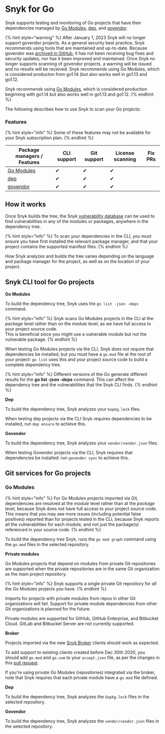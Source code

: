 # Snyk for Go

Snyk supports testing and monitoring of Go projects that have their dependencies managed by [Go Modules](https://golang.org/ref/mod), [dep,](https://github.com/golang/dep) and [govendor](https://github.com/kardianos/govendor).

{% hint style="warning" %}
After January 1, 2023 Snyk will no longer support govendor projects. As a general security best practice, Snyk recommends using tools that are maintained and up-to-date. Because govendor was [archived in GitHub](https://github.com/kardianos/govendor), it has not been receiving bug fixes and security updates, nor has it been improved and maintained. Once Snyk no longer supports scanning of govendor projects, a warning will be issued and no results will be received. Snyk recommends using Go Modules, which is considered producton from go1.14 (but also works well in go1.13 and go1.12.

Snyk recommends using [Go Modules](https://go.dev/ref/mod), which is considered production beginning with  go1.14 but also works well in go1.13 and go1.12.&#x20;
{% endhint %}

The following describes how to use Snyk to scan your Go projects:

### Features <a href="#h_01esm3gfnmn0f7art59aek97tm" id="h_01esm3gfnmn0f7art59aek97tm"></a>

{% hint style="info" %}
Some of these features may not be available for your Snyk subscription plan.
{% endhint %}

| Package managers / Features                       | CLI support | Git support | License scanning | Fix PRs |
| ------------------------------------------------- | ----------- | ----------- | ---------------- | ------- |
| [Go Modules](https://golang.org/ref/mod)          | ✔︎          | ✔︎          | ✔︎               |         |
| [dep](https://github.com/golang/dep)              | ✔︎          | ✔︎          | ✔︎               |         |
| [govendor](https://github.com/kardianos/govendor) | ✔︎          | ✔︎          | ✔︎               |         |

## **How it works**

Once Snyk builds the tree, the Snyk [vulnerability database](https://snyk.io/vuln) can be used to find vulnerabilities in any of the modules or packages, anywhere in the dependency tree.

{% hint style="info" %}
To scan your dependencies in the CLI, you must ensure you have first installed the relevant package manager, and that your project contains the supported manifest files.
{% endhint %}

How Snyk analyzes and builds the tree varies depending on the language and package manager for the project, as well as on the location of your project.

## Snyk CLI tool for Go projects

**Go Modules**

To build the dependency tree, Snyk uses the `go list -json -deps` command.

{% hint style="info" %}
Snyk scans Go Modules projects in the CLI at the _package_ level rather than on the _module_ level, as we have full access to your project source code.\
This is beneficial since you might use a vulnerable module but not the vulnerable package.
{% endhint %}

When testing Go Modules projects via the CLI, Snyk does not require that dependencies be installed, but you must have a `go.mod` file at the root of your project: `go list` uses this and your project source code to build a complete dependency tree.

{% hint style="info" %}
Different versions of the Go generate different results for the **go list -json -deps** command. This can affect the dependency tree and the vulnerabilities that the Snyk CLI finds.
{% endhint %}

**Dep**

To build the dependency tree, Snyk analyzes your `Gopkg.lock` files.

When testing dep projects via the CLI Snyk requires dependencies to be installed, run `dep ensure` to achieve this.

**Govendor**

To build the dependency tree, Snyk analyzes your `vendor/vendor.json` files.

When testing Govendor projects via the CLI, Snyk requires that dependencies be installed:  run `govendor sync` to achieve this.

## Git services for Go projects

### **Go Modules**

{% hint style="info" %}
For Go Modules projects imported via Git, dependencies are resolved at the _module_ level rather than at the _package_ level, because Snyk does not have full access to your project source code.\
This means that you may see more issues (including potential false positives) reported than for projects tested in the CLI, because Snyk reports all the vulnerabilities for each module, and not just the package(s) referenced in your source code.
{% endhint %}

To build the dependency tree Snyk, runs the `go mod graph` command using the `go.mod` files in the selected repository.

**Private modules**

Go Modules projects that depend on modules from private Git repositories are supported when the private repositories are in the same Git organization as the main project repository.&#x20;

{% hint style="info" %}
Snyk supports a single private Git repository for _all_ the Go Modules projects you have.
{% endhint %}

Imports for projects with private modules from repos in other Git organizations will fail. Support for private module dependencies from other Git organizations is planned for the future.

Private modules are supported for GitHub, GitHub Enterprise, and Bitbucket Cloud. GitLab and Bitbucket Server are not currently supported.

**Broker**

Projects imported via the new [Snyk Broker](https://docs.snyk.io/integrations/snyk-broker/broker-introduction) clients should work as expected.

To add support to existing clients created before Dec 30th 2020, you should add `go.mod` and `go.sum` to your `accept.json` file, as per the changes in this [pull request](https://github.com/snyk/broker/pull/299/files).

If you're using private Go Modules (repositories) integrated via the broker, note that Snyk requires that each private module have a `go.mod` file defined.

**Dep**

To build the dependency tree, Snyk analyzes the `Gopkg.lock` files in the selected repository.

**Govendor**

To build the dependency tree, Snyk analyzes the `vendor/vendor.json` files in the selected repository.
